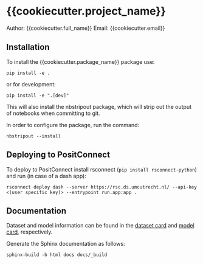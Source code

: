 # {{cookiecutter.project_name}}

Author: {{cookiecutter.full_name}}
Email: {{cookiecutter.email}}

## Installation

To install the {{cookiecutter.package_name}} package use:

```{bash}
pip install -e .
```

or for development:

```{bash}
pip install -e ".[dev]"
```

This will also install the nbstripout package, which will strip out the output of notebooks when committing to git.

In order to configure the package, run the command:

```{bash}
nbstripout --install
```

## Deploying to PositConnect

To deploy to PositConnect install rsconnect (`pip install rsconnect-python`) and run (in case of a dash app):
```{bash}
rsconnect deploy dash --server https://rsc.ds.umcutrecht.nl/ --api-key <(user specific key)> --entrypoint run.app:app .
```

## Documentation
Dataset and model information can be found in the [dataset card](docs/dataset_card.md) and [model card](docs/model_card.md), respectively.

Generate the Sphinx documentation as follows:

```
sphinx-build -b html docs docs/_build
```
